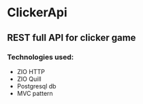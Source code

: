 # ClickerApi
## REST full API for clicker game
### Technologies used:
+ ZIO HTTP
+ ZIO Quill
+ Postgresql db
+ MVC pattern